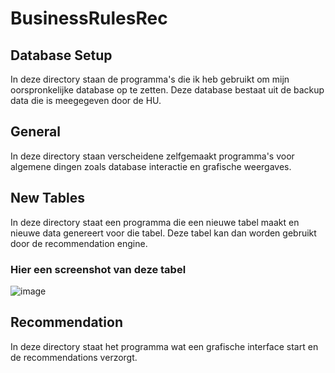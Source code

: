 # BusinessRulesRec
## Database Setup
In deze directory staan de programma's die ik heb gebruikt om mijn oorspronkelijke database op te zetten. Deze database bestaat uit de backup data die is meegegeven door de HU.

## General
In deze directory staan verscheidene zelfgemaakt programma's voor algemene dingen zoals database interactie en grafische weergaves.

## New Tables
In deze directory staat een programma die een nieuwe tabel maakt en nieuwe data genereert voor die tabel. Deze tabel kan dan worden gebruikt door de recommendation engine.

### Hier een screenshot van deze tabel
![image](https://user-images.githubusercontent.com/75225200/111640094-25c35a00-87fc-11eb-857a-86dd3e8761f4.png)

## Recommendation
In deze directory staat het programma wat een grafische interface start en de recommendations verzorgt.
